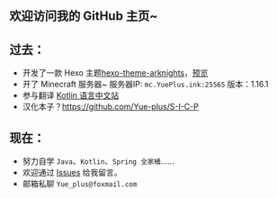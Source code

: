欢迎访问我的 GitHub 主页~
------

## 过去：
- 开发了一款 Hexo 主题[hexo-theme-arknights](https://github.com/Yue-plus/hexo-theme-arknights)，[预览](http://ark.theme.yueplus.ink/)
- 开了 Minecraft 服务器~ 服务器IP: `mc.YuePlus.ink:25565` 版本：1.16.1
- 参与翻译 [Kotlin 语言中文站](https://www.kotlincn.net/)
- 汉化本子？<https://github.com/Yue-plus/S-I-C-P>

## 现在：
- 努力自学 `Java`、`Kotlin`、`Spring 全家桶`……
- 欢迎通过 [Issues](https://github.com/Yue-plus/Yue-plus/issues/new) 给我留言。
- 邮箱私聊 `Yue_plus@foxmail.com`
